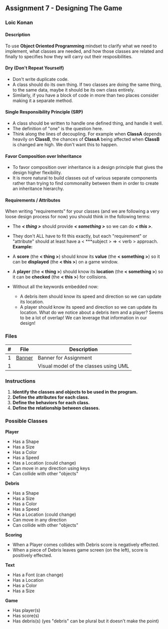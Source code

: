 ## Assignment 7 - Designing The Game

### Loic Konan

#### Description

To use **Object Oriented Programming** mindset to clarify what we need to implement, what classes are needed, and how those classes are related and finally to specifies how they will carry out their resposibilities.

#### Dry (Don't Repeat Yourself)

- Don't write duplicate code.
- A class should do its own thing. If two classes are doing the same thing, to the same data, maybe it should be its own class entirely.
- Similarly, if you have a block of code in more than two places consider making it a separate method.

#### Single Responsibility Principle (SRP)

- A class should be written to handle one defined thing, and handle it well.
- The definition of "one" is the question here.
- Think along the lines of decoupling. For example when **ClassA** depends heavily on **ClassB**, the chances of **ClassA** being affected when **ClassB** is changed are high. We don't want this to happen.

#### Favor Composition over Inheritance

- To favor composition over inheritance is a design principle that gives the design higher flexibility.
- It is more natural to build classes out of various separate components rather than trying to find commonality between them in order to create an inheritance hierarchy.

#### Requirements / Attributes

When writing "requirements" for your classes (and we are following a very loose design process for now) you should think in the following terms:

- The ***< thing >***  should provide  ***< something >***  so we can do ***< this >***.
- They don't ALL have to fit this exactly, but each "requirement" or "attribute" should at least have a < ***subject > => < verb > approach.
  **Example:**

- A **score** (the **< thing >**) should know its **value** (the **< something >**) so it can be **displayed** (the **< this >**) on a game window.
- A **player** (the **< thing >**) should know its **location** (the **< something >**) so it can be **checked** (the **< this >**) for collisions.
- Without all the keywords embedded now:
  - A debris item should know its speed and direction so we can update its location.
  - A player should know its speed and direction so we can update its location.
  What do we notice about a debris item and a player? Seems to be a lot of overlap! We can leverage that information in our design!

### Files

|  #  | File             | Description                           |
| :-: | ---------------- | ------------------------------------- |
|  1  | [Banner](Banner) | Banner for Assignment                 |
|  1  | []()             | Visual model of the classes using UML |

### Instructions

1. **Identify the classes and objects to be used in the program.**
2. **Define the attributes for each class.**
3. **Define the behaviors for each class.**
4. **Define the relationship between classes.**

### Possible Classes

**Player**

- Has a Shape
- Has a Size
- Has a Color
- Has a Speed
- Has a Location (could change)
- Can move in any direction using keys
- Can collide with other "objects"

**Debris**

- Has a Shape
- Has a Size
- Has a Color
- Has a Speed
- Has a Location (could change)
- Can move in any direction
- Can collide with other "objects"

**Scoring**

- When a Player comes collides with Debris score is negatively effected.
- When a piece of Debris leaves game screen (on the left), score is positively effected.

**Text**

- Has a Font (can change)
- Has a Location
- Has a Color
- Has a Size

**Game**

- Has player(s)
- Has score(s)
- Has debris(s) (yes "debris" can be plural but it doesn't make the point)
